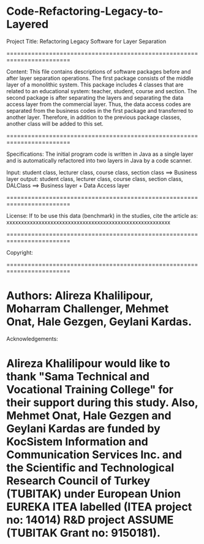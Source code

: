 # Code-Refactoring-Legacy-to-Layered

Project Title: Refactoring Legacy Software for Layer Separation

========================================================================

Content:
This file contains descriptions of software packages before and after layer separation operations.
The first package consists of the middle layer of a monolithic system. This package includes 4 classes that
 are related to an educational system: teacher, student, course and section.
The second package is after separating the layers and separating the 
data access layer from the commercial layer.
Thus, the data access codes are separated from the business 
codes in the first package and transferred to another layer.
Therefore, in addition to the previous package classes, another class will be added to this set.

========================================================================

Specifications:
The initial program code is written in Java as a single layer and is automatically refactored into two layers in Java by a code scanner.

Input: student class, lecturer class, course class, section class ==> Business layer
output: student class, lecturer class, course class, section class, DALClass ==> Business layer + Data Access layer

========================================================================

License:
If to be use this data (benchmark) in the studies, cite the article as:
xxxxxxxxxxxxxxxxxxxxxxxxxxxxxxxxxxxxxxxxxxxxxxxxxxxxxxxx

========================================================================

Copyright:

========================================================================

Authors:
Alireza Khalilipour, Moharram Challenger, Mehmet Onat, Hale Gezgen, Geylani Kardas.
========================================================================

Acknowledgements:

Alireza Khalilipour would like to thank "Sama Technical and Vocational Training
College" for their support during this study. Also, Mehmet Onat, Hale Gezgen and
Geylani Kardas are funded by KocSistem Information and Communication Services
Inc. and the Scientific and Technological Research Council of Turkey (TUBITAK)
under European Union EUREKA ITEA labelled (ITEA project no: 14014) R&D
project ASSUME (TUBITAK Grant no: 9150181).
========================================================================

